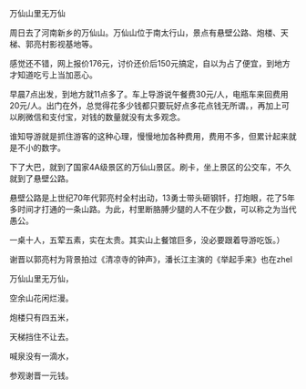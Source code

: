 
万仙山里无万仙

周日去了河南新乡的万仙山。万仙山位于南太行山，景点有悬壁公路、炮楼、天梯、郭亮村影视基地等。

感觉还不错，网上报价176元，讨价还价后150元搞定，自以为占了便宜，到地方才知道吃亏上当加恶心。

早晨7点出发，到地方就11点多了。车上导游说午餐费30元/人，电瓶车来回费用20元/人。出门在外，总觉得花多少钱都只要玩好点多花点钱无所谓。，再加上可以刷微信和支付宝，对钱的数量就没有太多观念。

谁知导游就是抓住游客的这种心理，慢慢地加各种费用，费用不多，但累计起来就是不小的数字。

下了大巴，就到了国家4A级景区的万仙山景区。刷卡，坐上景区的公交车，不久就到了悬壁公路。

悬壁公路是上世纪70年代郭亮村全村出动，13勇士带头砸钢钎，打炮眼，花了5年多时间才打通的一条山路。为此，村里断胳膊少腿的人不在少数，可以称之为当代愚公。


一桌十人，五荤五素，实在太贵。其实山上餐馆巨多，没必要跟着导游吃饭。）

谢晋以郭亮村为背景拍过《清凉寺的钟声》，潘长江主演的《举起手来》也在zhel

万仙山里无万仙，

空余山花闲烂漫。

炮楼只有四五米，

天梯挡住不让去。

喊泉没有一滴水，

参观谢晋一元钱。
<!--stackedit_data:
eyJoaXN0b3J5IjpbNjExOTUyNDUxLDEwMDYyNjM0NjVdfQ==
-->
